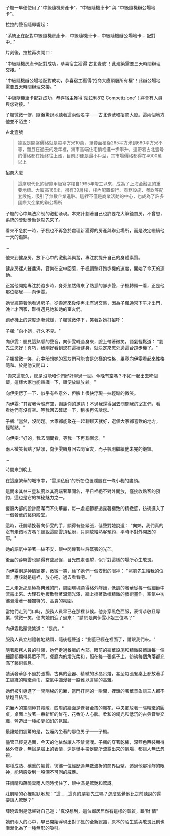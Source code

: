 子楓一早便使用了"中級隨機房產卡"、"中級隨機車卡" 與 "中級隨機辦公場地卡"。

拉拉的聲音隨即響起： 

"系統正在配對中級隨機房產卡... 中級隨機車卡... 中級隨機辦公場地卡... 配對中..."

片刻後，拉拉再次開口： 

"中級隨機房產卡配對成功，恭喜宿主獲得'古北壹號'！此建築需要三天時間辦理交接。"

"中級隨機辦公場地配對成功，恭喜宿主獲得'招商大廈頂層所有權'！此辦公場地需要五天時間辦理交接。"

"中級隨機車卡配對成功，恭喜宿主獲得'法拉利812 Competizione'！將會有人員與您對接。"

子楓微微一愣，隨後驚訝地聽著這兩個名字——古北壹號和招商大廈。這兩個地方他並不陌生：

古北壹號
>據說是開盤價格就是每平方米10萬，單套面積從265平方米到680平方米不等，而且在過去的幾年裡，海市高端住宅價格進一步攀升，連帶着古北壹号的價格都在始終往上漲，目前即便是最小戶型，其市場價格都得在4000萬以上

招商大廈
>這座現代化的智能甲級寫字樓自1995年竣工以來，成為了上海金融區的重要地標。大廈高186米，擁有39層樓，樓內配置銀行、商務設施、餐飲等配套設施，吸引了無數企業進駐。這裡不僅是商業活動的中心，也成為了許多國際大企業的辦公場所

子楓的心中無法抑制的激動湧現。本來計劃著自己也許要花大筆錢買房，不曾想，系統的獎勳獎勳竟然先來了。

看來不急於一時，子楓也不再急於處理新獲得的房產與辦公場所，而是決定繼續他一天的鍛鍊。

...

他來到健身房，放下心中的激動與興奮，專注於提升自己的身體素質。

健身房裡人聲鼎沸，音樂在空中回蕩，子楓調整好跑步機的速度，開始了今天的運動。

正當他開始專注於跑步時，身旁忽然傳來了熟悉的腳步聲，子楓轉頭一看，正是他那位鄰居——向伊雯。

她曾經帶著他看過房子，從搬進來後便再未有過交集，因為子楓通常下午才出門，晚上才回家，難得遇見她和她的室友們。

跑步機上的速度逐漸減緩，子楓微微停下，笑著對她打招呼：

子楓: "向小姐，好久不見。"

向伊雯：聽見這熟悉的聲音，向伊雯轉過身來，臉上帶著微笑，語氣輕鬆道： "劉先生您好！真巧，我剛好看到您在這裡健身，就決定來您旁邊這台跑步機了。"

子楓微微一笑，心中暗想她的室友們可能會是怎樣的性格，畢竟向伊雯看起來性格隨和。於是他又開口：

"搬來這麼久，總是沒能和你們好好聊過一回。今晚有空嗎？不如一起出去吃個飯，這樣大家也能熟識一下，順便放鬆放鬆。"

向伊雯愣了一下，似乎有些意外，但臉上很快浮現一抹輕鬆的微笑。

向伊雯: "其實我今晚有空，謝謝你的邀請！不過我還得回去問問我的室友們，看看她們有沒有空。等我回去確認一下，稍後再告訴您。"

子楓: "當然，沒問題。大家都能聚在一起聊聊天就好，選個大家都喜歡的地方，輕鬆點。"

向伊雯: "好的，我去問問看，等我一下再聯繫您。"

兩人微笑著點了點頭，向伊雯轉身回去問室友，而子楓則繼續他未完的鍛鍊。

...

時間來到晚上

在這座繁華的城市中，"雲頂私廚"的所在位置隱匿在一條小巷的盡頭。

這間米其林三星私廚以其高端奢華聞名，平日裡絕不對外開放，僅接收熟客的預約，這也是它的神秘魅力之一。

餐廳內部的設計簡潔而不失華麗，每一處細節都透露著極致的精緻感，彷彿進入了一個奢華的藝術殿堂。

這時，莊凱晴挽著向伊雯的手，顯得有些緊張，低聲對她說道：
"向姊，我們真的沒有走錯地方嗎？聽說這間雲頂私廚，只開放給熟客預約，平時不對外開放的耶。"

她的語氣中帶著一絲不安，眼中閃爍著些許緊張的光芒。

後面的薛曉雲也顯得有些局促，目光四處張望，似乎對這樣的場所心生敬畏。

向伊雯則是神情鎮定，微微一笑，給了她們一個安慰的眼神：
"照劉先生給我的位置，應該就是這裡，放心吧，過去看看吧。"

三人走近那扇極為典雅的門，周圍環境顯得格外靜謐，低調的奢華從每一個細節中流露出來。大理石地板散發著溫潤光澤，牆上掛著數幅精緻的藝術畫作，空氣中彷彿彌漫著一種獨特的、高貴的氛圍。

當她們走到門口時，服務人員早已在那裡恭候。他身穿黑色西服，表情恭敬且專業，微微一笑，便向她們迎了過來：
"請問是向伊雯小姐三位嗎？"

向伊雯點頭微笑道：
"是的。"

服務人員立刻禮貌地點頭，隨後輕聲道："劉董已經在裡面了，請跟我們來。"

隨著服務人員的引領，她們走過餐廳的內部，眼前的豪華設施和精緻裝飾讓每一個細節都顯得與眾不同。餐廳內的燈光柔和，照在每一張桌子上，彷彿每個角落都充滿了藝術氣息。

裝潢奢華卻不過於張揚，古典的瓷器、精緻的水晶吊燈，甚至每張餐桌上都放著手工編織的精緻桌巾，空氣中彌漫著一股難以言喻的高雅。

她們被引導進了一間隱秘的包廂，當門打開的一瞬間，裡頭的奢華景象讓三人都不禁瞠目結舌。

包廂內的空間極其寬敞，四周的牆面是嵌著金箔的雕花，中央擺放著一張精緻的圓桌，桌面上放著一束新鮮的鮮花，花香沁人心脾。柔和的燭光和低沉的古典音樂交織，營造出一種如夢如幻的氛圍。

最讓她們震驚的是，包廂內坐著的那位男子——子楓。

儘管已經見過面，今天的他依然讓人不禁驚嘆。子楓的穿著乾練，深藍色西裝顯得格外修身，無論是臉上的表情，還是舉手投足間所流露出來的氣場，都讓人無法忽視。

那種成熟、穩重的氣質，彷彿一位經歷過無數波折的商界巨擘，透過他那冷靜的眼神，能夠感受到一股深不可測的威嚴。

莊凱晴和薛曉雲兩人同時愣住了，眼中滿是驚艷和驚訝。

莊凱晴的心裡默默地想："這……這真的是劉先生嗎？怎麼感覺他比之前聽說的還要讓人驚艷？"

薛曉雲則是低聲對自己道："真沒想到，這位鄰居居然有這樣的氣質，跟'財'情"

她們兩人的心中，早已開始浮現出對子楓的全新認識，原本的陌生感與敬畏此刻也漸漸化為了一種無形的吸引。

